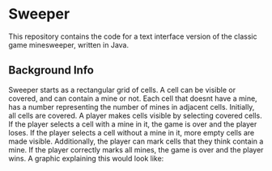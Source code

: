 # Sweeper
This repository contains the code for a text interface version of the classic game minesweeper, written in Java.

## Background Info
Sweeper starts as a rectangular grid of cells. A cell can be visible or covered, and can contain a mine or not.
Each cell that doesnt have a mine, has a number representing the number of mines in adjacent cells. Initially, 
all cells are covered. A player makes cells visible by selecting covered cells. If the player selects a cell with 
a mine in it, the game is over and the player loses. If the player selects a cell without a mine in it, more empty
cells are made visible. Additionally, the player can mark cells that they think contain a mine. If the player 
correctly marks all mines, the game is over and the player wins. A graphic explaining this would look like: